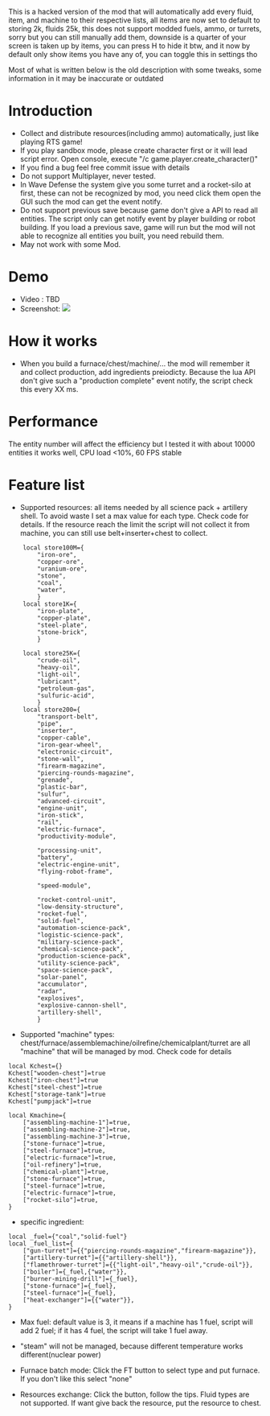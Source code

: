 This is a hacked version of the mod that will automatically add every fluid, item, and machine to their respective lists, all items are now set to default to storing 2k, fluids 25k, this does not support modded fuels, ammo, or turrets, sorry but you can still manually add them, downside is a quarter of your screen is taken up by items, you can press H to hide it btw, and it now by default only show items you have any of, you can toggle this in settings tho

Most of what is written below is the old description with some tweaks, some information in it may be inaccurate or outdated


# Introduction
* Collect and distribute resources(including ammo) automatically, just like playing RTS game! 
* If you play sandbox mode, please create character first or it will lead script error. Open console, execute "/c game.player.create_character()"
* If you find a bug feel free commit issue with details
* Do not support Multiplayer, never tested.
* In Wave Defense the system give you some turret and a rocket-silo at first, these can not be recognized by mod, you need click them open the GUI such the mod can get the event notify.
* Do not support previous save because game don't give a API to read all entities. The script only can get notify event by player building or robot building. If you load a previous save, game will run but the mod will not able to recognize all entities you built, you need rebuild them.
* May not work with some Mod.

# Demo
* Video : TBD
* Screenshot: ![](https://github.com/njikmf/Factorio_auto_resource/blob/master/Capture.PNG)

# How it works
* When you build a furnace/chest/machine/... the mod will remember it and collect production, add ingredients preiodicty. Because the lua API don't give such a "production complete" event notify, the script check this every XX ms.

# Performance
The entity number will affect the efficiency but I tested it with about 10000 entities it works well, CPU load <10%, 60 FPS stable

# Feature list
* Supported resources: all items needed by all science pack + artillery shell. To avoid waste I set a max value for each type. Check code for details. If the resource reach the limit the script will not collect it from machine, you can still use belt+inserter+chest to collect.
```
	local store100M={
		"iron-ore",
		"copper-ore",
		"uranium-ore",
		"stone",
		"coal",
		"water",
		}
	local store1K={
		"iron-plate",
		"copper-plate",
		"steel-plate",
		"stone-brick",
		}
	
	local store25K={
		"crude-oil",
		"heavy-oil",
		"light-oil",
		"lubricant",
		"petroleum-gas",
		"sulfuric-acid",
		}
	local store200={
		"transport-belt",
		"pipe",
		"inserter",
		"copper-cable",
		"iron-gear-wheel",
		"electronic-circuit",
		"stone-wall",
		"firearm-magazine",
		"piercing-rounds-magazine",
		"grenade",
		"plastic-bar",
		"sulfur",
		"advanced-circuit",
		"engine-unit",
		"iron-stick",
		"rail",
		"electric-furnace",
		"productivity-module",
		
		"processing-unit",
		"battery",
		"electric-engine-unit",
		"flying-robot-frame",
		
		"speed-module",
		
		"rocket-control-unit",
		"low-density-structure",
		"rocket-fuel",
		"solid-fuel",
		"automation-science-pack",
		"logistic-science-pack",
		"military-science-pack",
		"chemical-science-pack",
		"production-science-pack",
		"utility-science-pack",
		"space-science-pack",
		"solar-panel",
		"accumulator",
		"radar",
		"explosives",
		"explosive-cannon-shell",
		"artillery-shell",
		}
```

* Supported "machine" types:  chest/furnace/assemblemachine/oilrefine/chemicalplant/turret are all "machine" that will be managed by mod. Check code for details
```
local Kchest={}
Kchest["wooden-chest"]=true
Kchest["iron-chest"]=true
Kchest["steel-chest"]=true
Kchest["storage-tank"]=true
Kchest["pumpjack"]=true

local Kmachine={
	["assembling-machine-1"]=true,
	["assembling-machine-2"]=true,
	["assembling-machine-3"]=true,
	["stone-furnace"]=true,
	["steel-furnace"]=true,
	["electric-furnace"]=true,
	["oil-refinery"]=true,
	["chemical-plant"]=true,
	["stone-furnace"]=true,
	["steel-furnace"]=true,
	["electric-furnace"]=true,
	["rocket-silo"]=true,
}

```

* specific ingredient:
```
local _fuel={"coal","solid-fuel"}
local _fuel_list={
	["gun-turret"]={{"piercing-rounds-magazine","firearm-magazine"}},
	["artillery-turret"]={{"artillery-shell"}},
	["flamethrower-turret"]={{"light-oil","heavy-oil","crude-oil"}},
	["boiler"]={_fuel,{"water"}},
	["burner-mining-drill"]={_fuel},
	["stone-furnace"]={_fuel},
	["steel-furnace"]={_fuel},
	["heat-exchanger"]={{"water"}},
}
```

* Max fuel: default value is 3, it means if a machine has 1 fuel, script will add 2 fuel; if it has 4 fuel, the script will take 1 fuel away.

* "steam" will not be managed, because different temperature works different(nuclear power)

* Furnace batch mode: Click the FT button to select type and put furnace. If you don't like this select "none"

* Resources exchange: Click the button, follow the tips. Fluid types are not supported. If want give back the resource, put the resource to chest.
